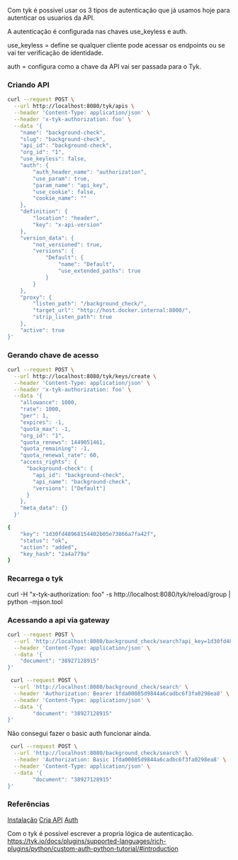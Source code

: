 Com tyk é possivel usar os 3 tipos de autenticação que já usamos hoje para autenticar os usuarios da API.

A autenticação é configurada nas chaves use_keyless e auth.

use_keyless = define se qualquer cliente pode acessar os endpoints ou se vai ter verificação de identidade.

auth = configura como a chave da API vai ser passada para o Tyk.

### Criando API

```bash 
curl --request POST \
  --url http://localhost:8080/tyk/apis \
  --header 'Content-Type: application/json' \
  --header 'x-tyk-authorization: foo' \
  --data '{
	"name": "background-check",
	"slug": "background-check",
	"api_id": "background-check",
	"org_id": "1",
	"use_keyless": false,
	"auth": {
		"auth_header_name": "authorization",
		"use_param": true,
		"param_name": "api_key",
		"use_cookie": false,
		"cookie_name": ""
	},
	"definition": {
		"location": "header",
		"key": "x-api-version"
	},
	"version_data": {
		"not_versioned": true,
		"versions": {
			"Default": {
				"name": "Default",
				"use_extended_paths": true
			}
		}
	},
	"proxy": {
		"listen_path": "/background_check/",
		"target_url": "http://host.docker.internal:8000/",
		"strip_listen_path": true
	},
	"active": true
}'
```

### Gerando chave de acesso

```bash
curl --request POST \
  --url http://localhost:8080/tyk/keys/create \
  --header 'Content-Type: application/json' \
  --header 'x-tyk-authorization: foo' \
  --data '{
    "allowance": 1000,
    "rate": 1000,
    "per": 1,
    "expires": -1,
    "quota_max": -1,
    "org_id": "1",
    "quota_renews": 1449051461,
    "quota_remaining": -1,
    "quota_renewal_rate": 60,
    "access_rights": {
      "background-check": {
        "api_id": "background-check",
        "api_name": "background-check",
        "versions": ["Default"]
      }
    },
    "meta_data": {}
  }'

{
	"key": "1d30fd48968154402b05e73866a7fa42f",
	"status": "ok",
	"action": "added",
	"key_hash": "2a4a779a"
}
```

### Recarrega o tyk
curl -H "x-tyk-authorization: foo" -s http://localhost:8080/tyk/reload/group | python -mjson.tool

### Acessando a api via gateway

```bash
curl --request POST \
  --url 'http://localhost:8080/background_check/search?api_key=1d30fd48968154402b05e73866a7fa42f' \
  --header 'Content-Type: application/json' \
  --data '{
	"document": "38927128915"
}'
```

```bash
 curl --request POST \
  --url 'http://localhost:8080/background_check/search' \
  --header 'Authorization: Bearer 1fda00085d9844a6cadbc6f3fa0298ea8' \
  --header 'Content-Type: application/json' \
  --data '{
        "document": "38927128915"
}'
```

Não consegui fazer o basic auth funcionar ainda.
```bash
 curl --request POST \
  --url 'http://localhost:8080/background_check/search' \
  --header 'Authorization: Basic 1fda00085d9844a6cadbc6f3fa0298ea8' \
  --header 'Content-Type: application/json' \
  --data '{
        "document": "38927128915"
}'
```

### Referências

[Instalação](https://tyk.io/docs/tyk-oss/ce-docker/)
[Cria API](https://tyk.io/docs/getting-started/create-api/)
[Auth](https://tyk.io/docs/getting-started/create-api-key/)

Com o tyk é possivel escrever a propria lógica de autenticação. https://tyk.io/docs/plugins/supported-languages/rich-plugins/python/custom-auth-python-tutorial/#introduction